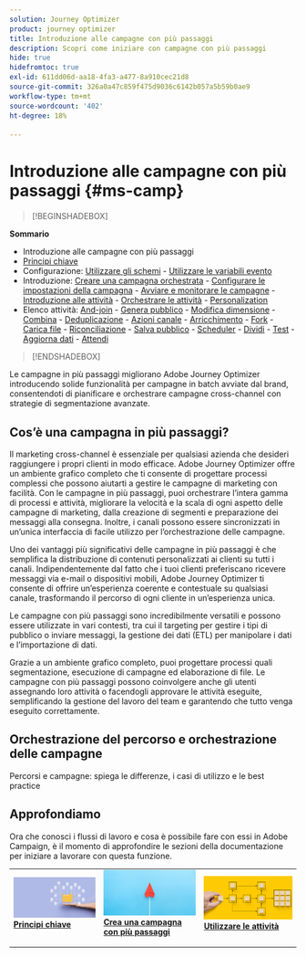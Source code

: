 ```yaml
---
solution: Journey Optimizer
product: journey optimizer
title: Introduzione alle campagne con più passaggi
description: Scopri come iniziare con campagne con più passaggi
hide: true
hidefromtoc: true
exl-id: 611dd06d-aa18-4fa3-a477-8a910cec21d8
source-git-commit: 326a0a47c859f475d9036c6142b057a5b59b0ae9
workflow-type: tm+mt
source-wordcount: '402'
ht-degree: 18%

---
```


# Introduzione alle campagne con più passaggi {#ms-camp}

>[!BEGINSHADEBOX]

**Sommario**

* Introduzione alle campagne con più passaggi
* [Principi chiave](gs-campaign-creation.md)
* Configurazione: [Utilizzare gli schemi](ms-schemas.md) - [Utilizzare le variabili evento](event-variables.md)
* Introduzione: [Creare una campagna orchestrata](create-ms-campaign.md) - [Configurare le impostazioni della campagna](ms-campaign-settings.md) - [Avviare e monitorare le campagne](start-monitor-campaigns.md) - [Introduzione alle attività](activities/about-activities.md) - [Orchestrare le attività](orchestrate-activities.md) - [Personalization](ms-personalization.md)
* Elenco attività: [And-join](activities/and-join.md) - [Genera pubblico](activities/build-audience.md) - [Modifica dimensione](activities/change-dimension.md) - [Combina](activities/combine.md) - [Deduplicazione](activities/deduplication.md) - [Azioni canale](activities/channels.md) - [Arricchimento](activities/enrichment.md) - [Fork](activities/fork.md) - [Carica file](activities/load-file.md) - [Riconciliazione](activities/reconciliation.md) - [Salva pubblico](activities/save-audience.md) - [Scheduler](activities/scheduler.md) - [Dividi](activities/split.md) - [Test](activities/test.md) - [Aggiorna dati](activities/update-data.md) - [Attendi](activities/wait.md)

>[!ENDSHADEBOX]

Le campagne in più passaggi migliorano Adobe Journey Optimizer introducendo solide funzionalità per campagne in batch avviate dal brand, consentendoti di pianificare e orchestrare campagne cross-channel con strategie di segmentazione avanzate.

## Cos’è una campagna in più passaggi?

Il marketing cross-channel è essenziale per qualsiasi azienda che desideri raggiungere i propri clienti in modo efficace. Adobe Journey Optimizer offre un ambiente grafico completo che ti consente di progettare processi complessi che possono aiutarti a gestire le campagne di marketing con facilità. Con le campagne in più passaggi, puoi orchestrare l’intera gamma di processi e attività, migliorare la velocità e la scala di ogni aspetto delle campagne di marketing, dalla creazione di segmenti e preparazione dei messaggi alla consegna. Inoltre, i canali possono essere sincronizzati in un’unica interfaccia di facile utilizzo per l’orchestrazione delle campagne.

Uno dei vantaggi più significativi delle campagne in più passaggi è che semplifica la distribuzione di contenuti personalizzati ai clienti su tutti i canali. Indipendentemente dal fatto che i tuoi clienti preferiscano ricevere messaggi via e-mail o dispositivi mobili, Adobe Journey Optimizer ti consente di offrire un’esperienza coerente e contestuale su qualsiasi canale, trasformando il percorso di ogni cliente in un’esperienza unica.

Le campagne con più passaggi sono incredibilmente versatili e possono essere utilizzate in vari contesti, tra cui il targeting per gestire i tipi di pubblico o inviare messaggi, la gestione dei dati (ETL) per manipolare i dati e l’importazione di dati.

Grazie a un ambiente grafico completo, puoi progettare processi quali segmentazione, esecuzione di campagne ed elaborazione di file. Le campagne con più passaggi possono coinvolgere anche gli utenti assegnando loro attività o facendogli approvare le attività eseguite, semplificando la gestione del lavoro del team e garantendo che tutto venga eseguito correttamente.


## Orchestrazione del percorso e orchestrazione delle campagne

Percorsi e campagne: spiega le differenze, i casi di utilizzo e le best practice



## Approfondiamo

Ora che conosci i flussi di lavoro e cosa è possibile fare con essi in Adobe Campaign, è il momento di approfondire le sezioni della documentazione per iniziare a lavorare con questa funzione.

<table style="table-layout:fixed"><tr style="border: 0;">
<td>
<a href="gs-campaign-creation.md">
<img alt="Accedere e gestire i flussi di lavoro" src="assets/do-not-localize/workflow-access.jpeg">
</a>
<div>
<a href="gs-campaign-creation.md"><strong>Principi chiave</strong></a>
</div>
<p>
</td>
<td>
<a href="create-ms-campaign.md">
<img alt="Lead" src="assets/do-not-localize/workflow-create.jpeg">
</a>
<div><a href="create-ms-campaign.md"><strong>Crea una campagna con più passaggi</strong>
</div>
<p>
</td>
<td>
<a href="activities/about-activities.md">
<img alt="Non frequente" src="assets/do-not-localize/workflow-activities.jpeg">
</a>
<div>
<a href="activities/about-activities.md"><strong>Utilizzare le attività</strong></a>
</div>
<p></td>
</tr></table>

